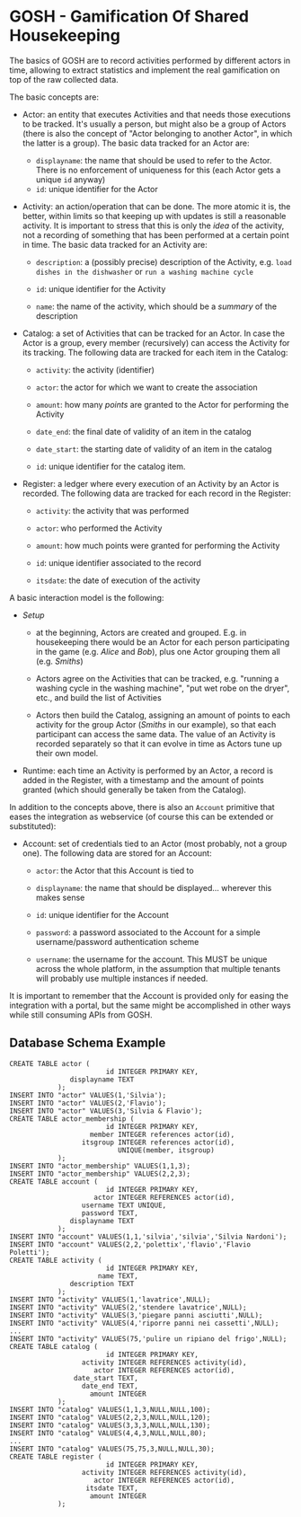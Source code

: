 # GOSH - Gamification Of Shared Housekeeping

The basics of GOSH are to record activities performed by different actors
in time, allowing to extract statistics and implement the real
gamification on top of the raw collected data.

The basic concepts are:

* Actor: an entity that executes Activities and that needs those
  executions to be tracked. It's usually a person, but might also be a
  group of Actors (there is also the concept of "Actor belonging to
  another Actor", in which the latter is a group).
  The basic data tracked for an Actor are:
    * `displayname`: the name that should be used to refer to the Actor.
      There is no enforcement of uniqueness for this (each Actor gets a
      unique `id` anyway)
    * `id`: unique identifier for the Actor

* Activity: an action/operation that can be done. The more atomic it is,
  the better, within limits so that keeping up with updates is still a
  reasonable activity. It is important to stress that this is only the
  *idea* of the activity, not a recording of something that has been
  performed at a certain point in time. The basic data tracked for an
  Activity are: 
  
    * `description`: a (possibly precise) description of the Activity,
      e.g. `load dishes in the dishwasher` or `run a washing machine
      cycle`

    * `id`: unique identifier for the Activity
    
    * `name`: the name of the activity, which should be a *summary* of the
      description

* Catalog: a set of Activities that can be tracked for an Actor. In case
  the Actor is a group, every member (recursively) can access the Activity
  for its tracking. The following data are tracked for each item in the
  Catalog:
    * `activity`: the activity (identifier)

    * `actor`: the actor for which we want to create the association

    * `amount`: how many *points* are granted to the Actor for performing
      the Activity

    * `date_end`: the final date of validity of an item in the catalog

    * `date_start`: the starting date of validity of an item in the
      catalog

    * `id`: unique identifier for the catalog item. 

* Register: a ledger where every execution of an Activity by an Actor is
  recorded. The following data are tracked for each record in the
  Register:

  * `activity`: the activity that was performed

  * `actor`: who performed the Activity

  * `amount`: how much points were granted for performing the Activity

  * `id`: unique identifier associated to the record

  * `itsdate`: the date of execution of the activity

A basic interaction model is the following:

* *Setup*

    * at the beginning, Actors are created and grouped. E.g. in housekeeping
      there would be an Actor for each person participating in the game (e.g.
      *Alice* and *Bob*), plus one Actor grouping them all (e.g. *Smiths*)

    * Actors agree on the Activities that can be tracked, e.g. "running a
    washing cycle in the washing machine", "put wet robe on the dryer",
    etc., and build the list of Activities

    * Actors then build the Catalog, assigning an amount of points to each
    activity for the group Actor (*Smiths* in our example), so that each
    participant can access the same data. The value of an Activity is
    recorded separately so that it can evolve in time as Actors tune up
    their own model.

* Runtime: each time an Activity is performed by an Actor, a record is
  added in the Register, with a timestamp and the amount of points granted
  (which should generally be taken from the Catalog).

In addition to the concepts above, there is also an `Account` primitive
that eases the integration as webservice (of course this can be extended
or substituted):

* Account: set of credentials tied to an Actor (most probably, not a group
  one). The following data are stored for an Account:

    * `actor`: the Actor that this Account is tied to

    * `displayname`: the name that should be displayed... wherever this
      makes sense

    * `id`: unique identifier for the Account

    * `password`: a password associated to the Account for a simple
      username/password authentication scheme

    * `username`: the username for the account. This MUST be unique across
      the whole platform, in the assumption that multiple tenants will
      probably use multiple instances if needed.

It is important to remember that the Account is provided only for easing
the integration with a portal, but the same might be accomplished in other
ways while still consuming APIs from GOSH.

## Database Schema Example

    CREATE TABLE actor (
                            id INTEGER PRIMARY KEY,
                   displayname TEXT
                );
    INSERT INTO "actor" VALUES(1,'Silvia');
    INSERT INTO "actor" VALUES(2,'Flavio');
    INSERT INTO "actor" VALUES(3,'Silvia & Flavio');
    CREATE TABLE actor_membership (
                            id INTEGER PRIMARY KEY,
                        member INTEGER references actor(id),
                      itsgroup INTEGER references actor(id),
                               UNIQUE(member, itsgroup)
                );
    INSERT INTO "actor_membership" VALUES(1,1,3);
    INSERT INTO "actor_membership" VALUES(2,2,3);
    CREATE TABLE account (
                            id INTEGER PRIMARY KEY,
                         actor INTEGER REFERENCES actor(id),
                      username TEXT UNIQUE,
                      password TEXT,
                   displayname TEXT
                );
    INSERT INTO "account" VALUES(1,1,'silvia','silvia','Silvia Nardoni');
    INSERT INTO "account" VALUES(2,2,'polettix','flavio','Flavio Poletti');
    CREATE TABLE activity (
                            id INTEGER PRIMARY KEY,
                          name TEXT,
                   description TEXT
                );
    INSERT INTO "activity" VALUES(1,'lavatrice',NULL);
    INSERT INTO "activity" VALUES(2,'stendere lavatrice',NULL);
    INSERT INTO "activity" VALUES(3,'piegare panni asciutti',NULL);
    INSERT INTO "activity" VALUES(4,'riporre panni nei cassetti',NULL);
    ...
    INSERT INTO "activity" VALUES(75,'pulire un ripiano del frigo',NULL);
    CREATE TABLE catalog (
                            id INTEGER PRIMARY KEY,
                      activity INTEGER REFERENCES activity(id),
                         actor INTEGER REFERENCES actor(id),
                    date_start TEXT,
                      date_end TEXT,
                        amount INTEGER
                );
    INSERT INTO "catalog" VALUES(1,1,3,NULL,NULL,100);
    INSERT INTO "catalog" VALUES(2,2,3,NULL,NULL,120);
    INSERT INTO "catalog" VALUES(3,3,3,NULL,NULL,130);
    INSERT INTO "catalog" VALUES(4,4,3,NULL,NULL,80);
    ...
    INSERT INTO "catalog" VALUES(75,75,3,NULL,NULL,30);
    CREATE TABLE register (
                            id INTEGER PRIMARY KEY,
                      activity INTEGER REFERENCES activity(id),
                         actor INTEGER REFERENCES actor(id),
                       itsdate TEXT,
                        amount INTEGER
                );
